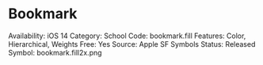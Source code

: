 # Bookmark

Availability: iOS 14
Category: School
Code: bookmark.fill
Features: Color, Hierarchical, Weights
Free: Yes
Source: Apple SF Symbols
Status: Released
Symbol: bookmark.fill2x.png